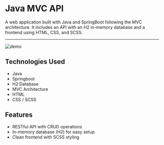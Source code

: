 # Java MVC API

A web application built with Java and SpringBoot following the MVC architecture. It includes an API with an H2 in-memory database and a frontend using HTML, CSS, and SCSS.

<hr/>

![demo](https://i.imgur.com/7Bv3EDa.gif)

## Technologies Used
- Java
- Springboot
- H2 Database
- MVC Architecture
- HTML
- CSS / SCSS

## Features
- RESTful API with CRUD operations
- In-memory database (H2) for easy setup
- Clean frontend with SCSS styling

